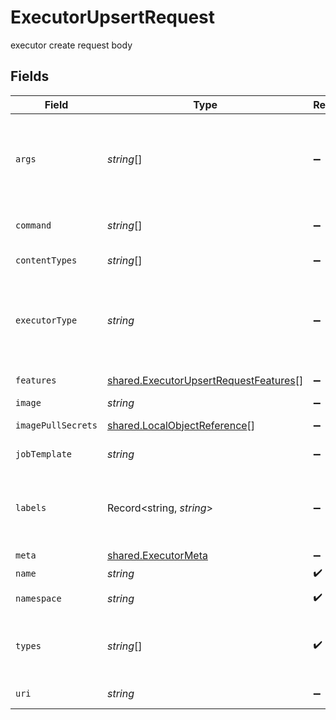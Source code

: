 # ExecutorUpsertRequest

executor create request body


## Fields

| Field                                                                                                                | Type                                                                                                                 | Required                                                                                                             | Description                                                                                                          | Example                                                                                                              |
| -------------------------------------------------------------------------------------------------------------------- | -------------------------------------------------------------------------------------------------------------------- | -------------------------------------------------------------------------------------------------------------------- | -------------------------------------------------------------------------------------------------------------------- | -------------------------------------------------------------------------------------------------------------------- |
| `args`                                                                                                               | *string*[]                                                                                                           | :heavy_minus_sign:                                                                                                   | additional executor binary argument                                                                                  | [<br/>"--repeats",<br/>"5",<br/>"--insecure"<br/>]                                                                   |
| `command`                                                                                                            | *string*[]                                                                                                           | :heavy_minus_sign:                                                                                                   | executor image command                                                                                               | [<br/>"curl"<br/>]                                                                                                   |
| `contentTypes`                                                                                                       | *string*[]                                                                                                           | :heavy_minus_sign:                                                                                                   | list of handled content types                                                                                        |                                                                                                                      |
| `executorType`                                                                                                       | *string*                                                                                                             | :heavy_minus_sign:                                                                                                   | ExecutorType one of "rest" for rest openapi based executors or "job" which will be default runners for testkube soon |                                                                                                                      |
| `features`                                                                                                           | [shared.ExecutorUpsertRequestFeatures](../../../sdk/models/shared/executorupsertrequestfeatures.md)[]                | :heavy_minus_sign:                                                                                                   | Available executor features                                                                                          |                                                                                                                      |
| `image`                                                                                                              | *string*                                                                                                             | :heavy_minus_sign:                                                                                                   | Image for kube-job                                                                                                   |                                                                                                                      |
| `imagePullSecrets`                                                                                                   | [shared.LocalObjectReference](../../../sdk/models/shared/localobjectreference.md)[]                                  | :heavy_minus_sign:                                                                                                   | container image pull secrets                                                                                         |                                                                                                                      |
| `jobTemplate`                                                                                                        | *string*                                                                                                             | :heavy_minus_sign:                                                                                                   | Job template to launch executor                                                                                      |                                                                                                                      |
| `labels`                                                                                                             | Record<string, *string*>                                                                                             | :heavy_minus_sign:                                                                                                   | executor labels                                                                                                      | {<br/>"env": "prod",<br/>"app": "backend"<br/>}                                                                      |
| `meta`                                                                                                               | [shared.ExecutorMeta](../../../sdk/models/shared/executormeta.md)                                                    | :heavy_minus_sign:                                                                                                   | Executor meta data                                                                                                   |                                                                                                                      |
| `name`                                                                                                               | *string*                                                                                                             | :heavy_check_mark:                                                                                                   | object name                                                                                                          | name                                                                                                                 |
| `namespace`                                                                                                          | *string*                                                                                                             | :heavy_check_mark:                                                                                                   | object kubernetes namespace                                                                                          | testkube                                                                                                             |
| `types`                                                                                                              | *string*[]                                                                                                           | :heavy_check_mark:                                                                                                   | Types defines what types can be handled by executor e.g. "postman/collection", ":curl/command" etc                   |                                                                                                                      |
| `uri`                                                                                                                | *string*                                                                                                             | :heavy_minus_sign:                                                                                                   | URI for rest based executors                                                                                         |                                                                                                                      |